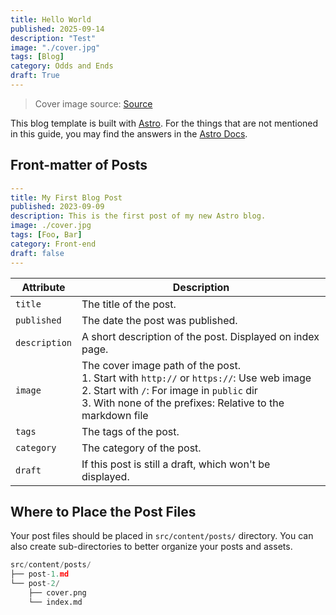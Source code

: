 ```yaml
---
title: Hello World
published: 2025-09-14
description: "Test"
image: "./cover.jpg"
tags: [Blog]
category: Odds and Ends
draft: True
---
```


> Cover image source: [Source](https://image.civitai.com/xG1nkqKTMzGDvpLrqFT7WA/208fc754-890d-4adb-9753-2c963332675d/width=2048/01651-1456859105-(colour_1.5),girl,_Blue,yellow,green,cyan,purple,red,pink,_best,8k,UHD,masterpiece,male%20focus,%201boy,gloves,%20ponytail,%20long%20hair,.jpeg)



This blog template is built with [Astro](https://astro.build/). For the things that are not mentioned in this guide, you may find the answers in the [Astro Docs](https://docs.astro.build/).

## Front-matter of Posts

```yaml
---
title: My First Blog Post
published: 2023-09-09
description: This is the first post of my new Astro blog.
image: ./cover.jpg
tags: [Foo, Bar]
category: Front-end
draft: false
---
```

| Attribute     | Description      |
|---------------|-------------------------------------------------------------------------------------------------------------------------------------------------------------------------------------------------------------|
| `title`       | The title of the post.                                                                       |
| `published`   | The date the post was published.                                                             |
| `description` | A short description of the post. Displayed on index page.                                    |
| `image`       | The cover image path of the post.<br/>1. Start with `http://` or `https://`: Use web image<br/>2. Start with `/`: For image in `public` dir<br/>3. With none of the prefixes: Relative to the markdown file |
| `tags`        | The tags of the post.|
| `category`    | The category of the post. |
| `draft`        | If this post is still a draft, which won't be displayed.|

## Where to Place the Post Files



Your post files should be placed in `src/content/posts/` directory. You can also create sub-directories to better organize your posts and assets.

```python
src/content/posts/
├── post-1.md
└── post-2/
    ├── cover.png
    └── index.md
```

